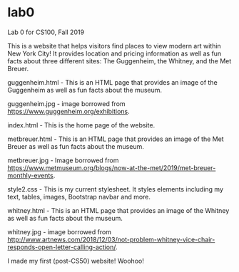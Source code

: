 # lab0
Lab 0 for CS100, Fall 2019

This is a website that helps visitors find places to view modern art within New York City! It provides location and pricing information as well as fun facts about three different sites: The Guggenheim, the Whitney, and the Met Breuer.

guggenheim.html - This is an HTML page that provides an image of the Guggenheim as well as fun facts about the museum.

guggenheim.jpg - image borrowed from https://www.guggenheim.org/exhibitions.

index.html - This is the home page of the website.

metbreuer.html - This is an HTML page that provides an image of the Met Breuer as well as fun facts about the museum.

metbreuer.jpg - Image borrowed from https://www.metmuseum.org/blogs/now-at-the-met/2019/met-breuer-monthly-events.

style2.css - This is my current stylesheet. It styles elements including my text, tables, images, Bootstrap navbar and more.

whitney.html - This is an HTML page that provides an image of the Whitney as well as fun facts about the museum.

whitney.jpg - image borrowed from http://www.artnews.com/2018/12/03/not-problem-whitney-vice-chair-responds-open-letter-calling-action/.

I made my first (post-CS50) website! Woohoo!
